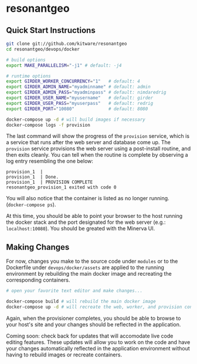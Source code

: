 # resonantgeo

## Quick Start Instructions

```bash
git clone git://github.com/kitware/resonantgeo
cd resonantgeo/devops/docker

# build options
export MAKE_PARALLELISM="-j1" # default: -j4

# runtime options
export GIRDER_WORKER_CONCURRENCY="1"   # default: 4
export GIRDER_ADMIN_NAME="myadminname" # default: admin
export GIRDER_ADMIN_PASS="myadminpass" # default: nimdaredrig
export GIRDER_USER_NAME="myusername"   # default: girder
export GIRDER_USER_PASS="myuserpass"   # default: redrig
export GIRDER_PORT="10080"             # default: 8080

docker-compose up -d # will build images if necessary
docker-compose logs -f provision
```

The last command will show the progress of the `provision` service, which is a
service that runs after the web server and database come up.  The `provision`
service provisions the web server using a post-install routine, and then exits
cleanly.  You can tell when the routine is complete by observing a log entry
resembling the one below:

```
provision_1  |
provision_1  | Done.
provision_1  | PROVISION COMPLETE
resonantgeo_provision_1 exited with code 0
```

You will also notice that the container is listed as no longer running.
(`docker-compose ps`).

At this time, you should be able to point your browser to the host running the
docker stack and the port designated for the web server
(e.g.: `localhost:10080`).  You should be greated with the Minerva UI.

## Making Changes

For now, changes you make to the source code under `modules` or to the
Dockerfile under `devops/docker/assets` are applied to the running environment
by rebuilding the main docker image and recreating the corresponding containers.

```bash
# open your favorite text editor and make changes...

docker-compose build # will rebuild the main docker image
docker-compose up -d # will recreate the web, worker, and provision containers.
```

Again, when the provisioner completes, you should be able to browse to your
host's site and your changes should be reflected in the application.

Coming soon: check back for updates that will accomodate live code editing
features.  These updates will allow you to work on the code and have your
changes automatically reflected in the application environment without having to
rebuild images or recreate containers.
